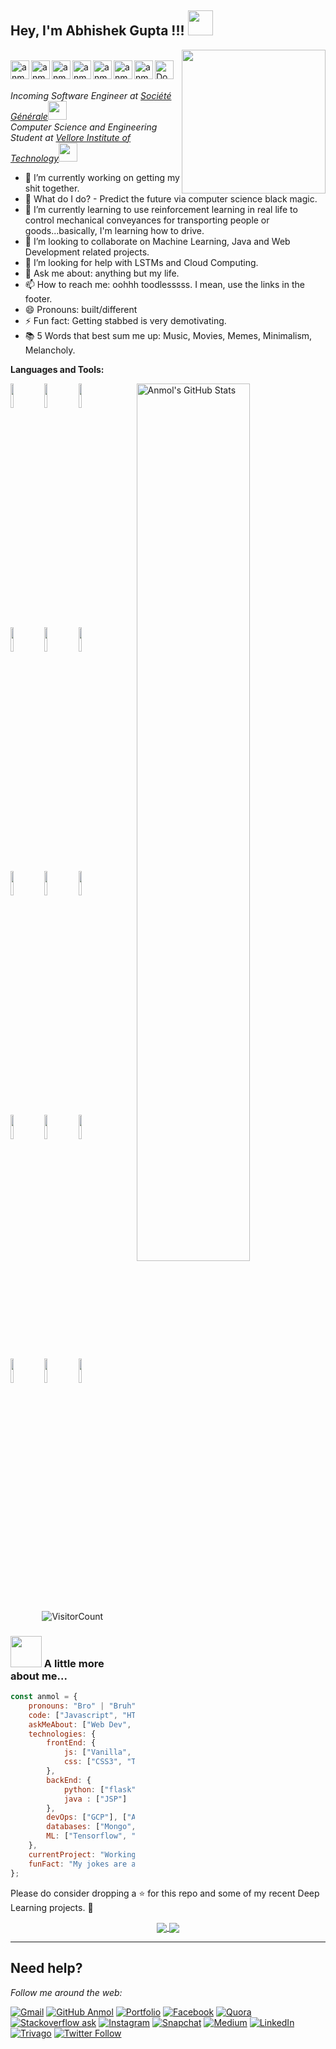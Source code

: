 <h2>Hey, I'm Abhishek Gupta !!! <img src="https://user-images.githubusercontent.com/74038190/242390692-0b335028-1d3d-4ee5-b5b3-a373d499be7e.gif" width="40"></h2> <img align='right' src="https://user-images.githubusercontent.com/74038190/240906093-9be4d344-6782-461a-b5a6-32a07bf7b34e.gif" width="230"> 
<br/>
<div align = 'left'>
<a href="https://twitter.com/nastikbrahmin">
  <img align="left" alt="anmolpant | Twitter" width="30px" src="https://github.com/anmolpant/anmolpant/blob/master/assets/twitter.png" />
</a>
<a href="https://www.linkedin.com/in/pantanmol/">
  <img align="left" alt="anmolpant's Linkdin" width="30px" src="https://github.com/anmolpant/anmolpant/blob/master/assets/linkedin.png" />
</a>
<a href="https://anmolpant.github.io/">
  <img align="left" alt="anmolpant's Portfolio" width="30px" src="https://github.com/anmolpant/anmolpant/blob/master/assets/planet.svg" />
</a>
<a href="https://www.facebook.com/anmol.pant.3">
  <img align="left" alt="anmolpant's Facebook" width="30px" src="https://github.com/anmolpant/anmolpant/blob/master/assets/facebook.png" />
</a>
<a href="(https://www.instagram.com/anmolpant/">
  <img align="left" alt="anmolpant's Instagram" width="30px" src="https://github.com/anmolpant/anmolpant/blob/master/assets/instagram.png" />
</a>
<a href="https://open.spotify.com/user/anmolpant?si=ShWKrVCDTyWM2UBkMNH9Vw">
  <img align="left" alt="anmolpant's Spotify" width="30px" src="https://github.com/anmolpant/anmolpant/blob/master/assets/spotify.png" />
</a>
<a href="https://leetcode.com/anmolpant/">
  <img align="left" alt="anmolpant's Leetcode" width="30px" src="https://user-images.githubusercontent.com/74038190/240906093-9be4d344-6782-461a-b5a6-32a07bf7b34e.gif" />
</a>
<a href="https://github.com/anmolpant/anmolpant/blob/master/assets/Anmol's%20Resume.pdf">
  <img align="left" alt="Download Resume" width="30px" src="https://github.com/anmolpant/anmolpant/blob/master/assets/curriculum-vitae-resume-svgrepo-com.svg" />
</a>
 <br /> <br />

<p><em>Incoming Software Engineer at <a href="https://www.linkedin.com/company/societe_generale_global_solution_centre/?originalSubdomain=in">Société Générale</a><img src="https://media.giphy.com/media/WUlplcMpOCEmTGBtBW/giphy.gif" width="30"></br>Computer Science and Engineering Student at <a href="https://vit.ac.in/">Vellore Institute of Technology</a><img src="https://media.giphy.com/media/fYSnHlufseco8Fh93Z/giphy.gif" width="30">
</em></p>

- 🔭 I’m currently working on getting my shit together.
- 🔮 What do I do? - Predict the future via computer science black magic.
- 🌱 I’m currently learning to use reinforcement learning in real life to control mechanical 
      conveyances for transporting people or goods...basically, I'm learning how to drive. 
- 👯 I’m looking to collaborate on Machine Learning, Java and Web Development related projects.
- 🤔 I’m looking for help with LSTMs and Cloud Computing. 
- 💬 Ask me about: anything but my life.
- 📫 How to reach me: oohhh toodlesssss. I mean, use the links in the footer.
- 😄 Pronouns: built/different
- ⚡ Fun fact: Getting stabbed is very demotivating.
- 📚 5 Words that best sum me up: Music, Movies, Memes, Minimalism, Melancholy.


**Languages and Tools:** 

<p>
  <a href="https://github.com/anmolpant/SaniText">
    <img width="60%" align="right" alt="Anmol's GitHub Stats" src="https://github-readme-stats.vercel.app/api?username=anmolpant&show_icons=true&hide_border=true" />
  </a>
  
  
  <code><img width="10%" src="https://www.vectorlogo.zone/logos/python/python-ar21.svg"></code>
  <code><img width="10%" src="https://www.vectorlogo.zone/logos/tensorflow/tensorflow-ar21.svg"></code>
  <code><img width="10%" src="https://www.vectorlogo.zone/logos/numpy/numpy-ar21.svg"></code>
  <br />
  <code><img width="10%" src="https://www.vectorlogo.zone/logos/w3_html5/w3_html5-ar21.svg"></code>
  <code><img width="10%" src="https://www.vectorlogo.zone/logos/tailwindcss/tailwindcss-ar21.svg"></code>
  <code><img width="10%" src="https://www.vectorlogo.zone/logos/javascript/javascript-ar21.svg"></code>
  <br />
  <code><img width="10%" src="https://www.vectorlogo.zone/logos/mysql/mysql-ar21.svg"></code>
  <code><img width="10%" src="https://www.vectorlogo.zone/logos/java/java-ar21.svg"></code>
  <code><img width="10%" src="https://www.vectorlogo.zone/logos/pocoo_flask/pocoo_flask-ar21.svg"></code>
  <br />
  <code><img width="10%" src="https://www.vectorlogo.zone/logos/git-scm/git-scm-ar21.svg"></code>
  <code><img width="10%" src="https://www.vectorlogo.zone/logos/jquery/jquery-ar21.svg"></code>
  <code><img width="10%" src="https://www.vectorlogo.zone/logos/google_analytics/google_analytics-ar21.svg"></code>
  <br />
  <code><img width="10%" src="https://github.com/valohai/ml-logos/blob/master/keras-text.svg"></code>
  <code><img width="10%" src="https://www.vectorlogo.zone/logos/opencv/opencv-ar21.svg"></code>
  <code><img width="10%" src="https://www.vectorlogo.zone/logos/wordpress/wordpress-ar21.svg"></code>
  
</p>

<div align="center">

![VisitorCount](https://profile-counter.glitch.me/{anmolpant}/count.svg)

</div>


### <img src="https://media.giphy.com/media/VgCDAzcKvsR6OM0uWg/giphy.gif" width="50"> A little more about me...  

```javascript
const anmol = {
    pronouns: "Bro" | "Bruh",
    code: ["Javascript", "HTML", "Python", "Java", "C++"],
    askMeAbout: ["Web Dev", "Tech", "Machine learning", "Software Development", "TV Shows", "Content Writing", "Memes"],
    technologies: {
        frontEnd: {
            js: ["Vanilla", "jQuery"],
            css: ["CSS3", "Tailwind", "Bootstrap"]
        },
        backEnd: {
            python: ["flask"]
            java : ["JSP"]
        },
        devOps: ["GCP"], ["Azure"]
        databases: ["Mongo", "MySql", "sqlite", "phpMyAdmin", "Oracle"],
        ML: ["Tensorflow", "Keras", "Sklearn", "open-cv", "matplotlib", "pandas", "Octave"]
    },
    currentProject: "Working on enhancing my current skillset whilst simultaneously looking for new opportunities.",
    funFact: "My jokes are a cry for help."
};
```

Please do consider dropping a ⭐ for this repo and some of my recent Deep Learning projects. 🥺

<p align="center">
  <a href="https://github.com/anmolpant/Detecting-COVID-19-from-X-Ray">
    <img align="center" src="https://github-readme-stats.vercel.app/api/pin/?username=anmolpant&repo=Detecting-COVID-19-from-X-Ray" />
  </a>
  <a href="https://github.com/anmolpant/ULMFiT-Sentiment">
    <img align="center" src="https://github-readme-stats.vercel.app/api/pin/?username=anmolpant&repo=ULMFiT-Sentiment" />
  </a>


---

## Need help?
<i>Follow me around the web:</i><br>

[![Gmail](https://img.shields.io/badge/%20-Send%20Mail-black?color=14171A&labelColor=ef5350&logo=gmail&logoColor=ffffff)](mailto:anmol.pant2018@vitstudent.ac.in?subject=From%20GitHub&body=Hi,%20there.%20Found%20you%20from%20GitHub.) [![GitHub Anmol](https://img.shields.io/github/followers/anmolpant?label=follow&style=social)](https://github.com/anmolpant) [![Portfolio](https://img.shields.io/badge/-anmolpant.github.io-242424?style=flat-square&logo=circle&logoColor=White)](https://anmolpant.github.io/) [![Facebook](https://img.shields.io/badge/Facebook-add-blue.svg?logo=facebook&logoColor=white)](https://www.facebook.com/anmol.pant.3) [![Quora](https://img.shields.io/badge/Quora-ask-red.svg?logo=quora)](https://www.quora.com/profile/Anmol-Pant-3) [![Stackoverflow ask](https://img.shields.io/badge/StackOverflow-ask-orange)](https://stackoverflow.com/users/13553697/anmol-pant) [![Instagram](https://img.shields.io/badge/Instagram-follow-purple.svg?logo=instagram&logoColor=white)](https://www.instagram.com/anmolpant/) [![Snapchat](https://img.shields.io/badge/Snapchat-add-yellow.svg?logo=snapchat&logoColor=white)](https://www.snapchat.com/add/theanmolpant) [![Medium](https://img.shields.io/badge/Medium-follow-black.svg?logo=medium&logoColor=white)](https://medium.com/@anmolpant) [![LinkedIn](https://img.shields.io/badge/LinkedIn-connect-blue.svg?logo=linkedin&logoColor=white)](https://www.linkedin.com/in/pantanmol/) [![Trivago](https://img.shields.io/badge/Hotel%3F-Trivago-brightgreen)](https://www.trivago.in/) [![Twitter Follow](https://img.shields.io/twitter/follow/nastikbrahmin?style=social)](https://twitter.com/nastikbrahmin) 

</p>
